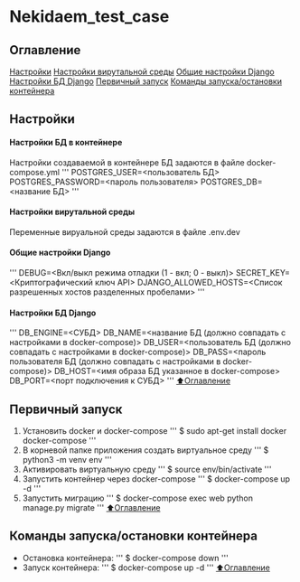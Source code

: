 # Nekidaem_test_case

## Оглавление
[Настройки](#Настройки)
	[Настройки вирутальной среды](#Настройки-вирутальной-среды)
		[Общие настройки Django](#Общие-настройки-Django)
		[Настройки БД Django](#Настройки-БД-Django)
[Первичный запуск](#Первичный-запуск)
[Команды запуска/остановки контейнера](#Команды-запуска/остановки-контейнера)

## Настройки
#### Настройки БД в контейнере
Настройки создаваемой в контейнере БД задаются в файле docker-compose.yml
'''
POSTGRES_USER=<пользователь БД>
POSTGRES_PASSWORD=<пароль пользователя>
POSTGRES_DB=<название БД>
'''
#### Настройки вирутальной среды
Переменные вируальной среды задаются в файле .env.dev
#### Общие настройки Django
'''
DEBUG=<Вкл/выкл режима отладки (1 - вкл; 0 - выкл)>
SECRET_KEY=<Криптографический ключ API>
DJANGO_ALLOWED_HOSTS=<Список разрешенных хостов разделенных пробелами>
'''
#### Настройки БД Django
'''
DB_ENGINE=<СУБД>
DB_NAME=<название БД (должно совпадать с настройками в docker-compose)>
DB_USER=<пользователь БД (должно совпадать с настройками в docker-compose)>
DB_PASS=<пароль пользователя БД (должно совпадать с настройками в docker-compose)>
DB_HOST=<имя образа БД указанное в docker-compose>
DB_PORT=<порт подключения к СУБД>
'''
[:arrow_up:Оглавление](#Оглавление)

## Первичный запуск
1. Установить docker и docker-compose
'''
$ sudo apt-get install docker docker-compose
'''
2. В корневой папке приложения создать виртуальное среду
'''
$ python3 -m venv env
'''
3. Активировать виртуальную среду
'''
$ source env/bin/activate
'''
4. Запустить контейнер через docker-compose
'''
$ docker-compose up -d
'''
5. Запустить миграцию
'''
$ docker-compose exec web python manage.py migrate
'''
[:arrow_up:Оглавление](#Оглавление)

## Команды запуска/остановки контейнера
- Остановка контейнера:
'''
$ docker-compose down
'''
- Запуск контейнера:
'''
$ docker-compose up -d
'''
[:arrow_up:Оглавление](#Оглавление)
